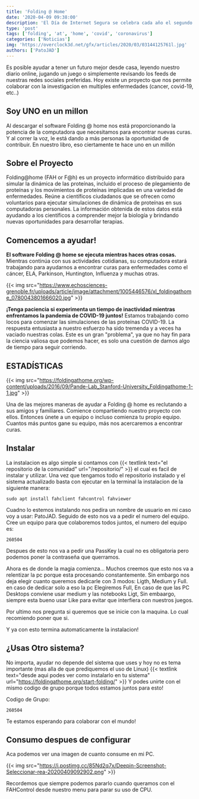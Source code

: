```yaml
---
title: 'Folding @ Home'
date: '2020-04-09 09:38:00'
description: 'El Día de Internet Segura se celebra cada año el segundo martes del mes de febrero. Este año es el 11 de febrero cuando lo conmemoramos y queremos celebrarlo con vosotros.'
type: 'post'
tags: ['folding', 'at', 'home', 'covid', 'coronavirus']
categories: ['Noticias']
img: 'https://overclock3d.net/gfx/articles/2020/03/03144125761l.jpg'
authors: ['PatoJAD']
---
```


Es posible ayudar a tener un futuro mejor desde casa, leyendo nuestro diario online, jugando un juego o simplemente revisando los feeds de nuestras redes sociales preferidas. Hoy existe un proyecto que nos permite colaborar con la investigacion en multiples enfermedades (cancer, covid-19, etc..)

## Soy UNO en un millon

Al descargar el software Folding @ home nos está proporcionando la potencia de la computadora que necesitamos para encontrar nuevas curas. Y al correr la voz, le está dando a más personas la oportunidad de contribuir. En nuestro libro, eso ciertamente te hace uno en un millón

## Sobre el Proyecto

Folding@home (FAH or F@h) es un proyecto informático distribuido para simular la dinámica de las proteínas, incluido el proceso de plegamiento de proteínas y los movimientos de proteínas implicadas en una variedad de enfermedades. Reúne a científicos ciudadanos que se ofrecen como voluntarios para ejecutar simulaciones de dinámica de proteínas en sus computadoras personales. La información obtenida de estos datos está ayudando a los científicos a comprender mejor la biología y brindando nuevas oportunidades para desarrollar terapias.

## Comencemos a ayudar!

**El software Folding @ home se ejecuta mientras haces otras cosas.** Mientras continúa con sus actividades cotidianas, su computadora estará trabajando para ayudarnos a encontrar curas para enfermedades como el cáncer, ELA, Parkinson, Huntington, Influenza y muchas otras.

{{< img src="https://www.echosciences-grenoble.fr/uploads/article/image/attachment/1005446576/xl_foldingathome_0780043801666020.jpg" >}}

**¡Tenga paciencia si experimenta un tiempo de inactividad mientras enfrentamos la pandemia de COVID-19 juntos!** Estamos trabajando como locos para comenzar las simulaciones de las proteínas COVID-19. La respuesta entusiasta a nuestro esfuerzo ha sido tremenda y a veces ha vaciado nuestras colas. Este es un gran "problema", ya que no hay fin para la ciencia valiosa que podemos hacer, es solo una cuestión de darnos algo de tiempo para seguir corriendo.

## ESTADÍSTICAS

{{< img src="https://foldingathome.org/wp-content/uploads/2016/09/Pande-Lab_Stanford-University_Foldingathome-1-1.jpg" >}}

Una de las mejores maneras de ayudar a Folding @ home es reclutando a sus amigos y familiares. Comience compartiendo nuestro proyecto con ellos. Entonces únete a un equipo o incluso comienza tu propio equipo. Cuantos más puntos gane su equipo, más nos acercaremos a encontrar curas.

## Instalar

La instalacion es algo simple si contamos con {{< textlink text="el repositorio de la comunidad" url="/repositorio/" >}} el cual es facil de instalar y utilizar. Una vez que tengamos todo el repositorio instalado y el sistema actualizado basta con ejecutar en la terminal la instalacion de la siguiente manera:

    sudo apt install fahclient fahcontrol fahviewer

Cuadno lo estemos instalando nos pedira un nombre de usuario en mi caso voy a usar: PatoJAD. Seguido de esto nos va a pedir el numero del equipo. Cree un equipo para que colaboremos todos juntos, el numero del equipo es:

    260504

Despues de esto nos va a pedir una PassKey la cual no es obligatoria pero podemos poner la contraseña que querramos.

Ahora es de donde la magia comienza... Muchos creemos que esto nos va a relentizar la pc porque esta procesando constantemente. Sin embargo nos deja elegir cuanto queremos dedicarle con 3 modos: Ligth, Medium y Full. en caso de dedicar solo a eso la pc Elegiremos Full, En caso de que las PC Desktops conviene usar medium y las notebooks Ligt, Sin embaargo, siempre esta bueno usar Like para evitar que interfiera con nuestros juegos.

Por ultimo nos pregunta si queremos que se inicie con la maquina. Lo cual recomiendo poner que si.

Y ya con esto termina automaticamente la instalacion!

## ¿Usas Otro sistema?

No importa, ayudar no depende del sistema que uses y hoy no es tema importante (mas alla de que prediquemos el uso de Linux) {{< textlink text="desde aqui podes ver como instalarlo en tu sistema" url="https://foldingathome.org/start-folding/" >}} Y podes unirte con el mismo codigo de grupo porque todos estamos juntos para esto!

Codigo de Grupo:

    260504

Te estamos esperando para colaborar con el mundo!

## Consumo despues de configurar

Aca podemos ver una imagen de cuanto consume en mi PC.

{{< img src="https://i.postimg.cc/85Nd2q7x/Deepin-Screenshot-Seleccionar-rea-20200409092902.png" >}}

Recordemos que siempre podemos pararlo cuando queramos con el FAHControl desde nuestro menu para parar su uso de CPU.
